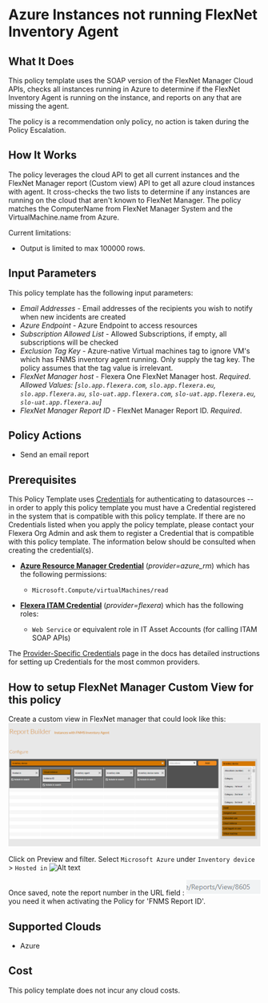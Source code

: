 # Azure Instances not running FlexNet Inventory Agent

## What It Does

This policy template uses the SOAP version of the FlexNet Manager Cloud APIs, checks all instances running in Azure to determine if the FlexNet Inventory Agent is running on the instance, and reports on any that are missing the agent.

The policy is a recommendation only policy, no action is taken during the Policy Escalation.

## How It Works

The policy leverages the cloud API to get all current instances and the FlexNet Manager report (Custom view) API to get all azure cloud instances with agent. It cross-checks the two lists to determine if any instances are running on the cloud that aren't known to FlexNet Manager.  The policy matches the ComputerName from FlexNet Manager System and the VirtualMachine.name from Azure.

Current limitations:

- Output is limited to max 100000 rows.

## Input Parameters

This policy template has the following input parameters:

- *Email Addresses* - Email addresses of the recipients you wish to notify when new incidents are created
- *Azure Endpoint* - Azure Endpoint to access resources
- *Subscription Allowed List* - Allowed Subscriptions, if empty, all subscriptions will be checked
- *Exclusion Tag Key* - Azure-native Virtual machines tag to ignore VM's which has FNMS inventory agent running. Only supply the tag key. The policy assumes that the tag value is irrelevant.
- *FlexNet Manager host* - Flexera One FlexNet Manager host.  *Required*. *Allowed Values: [`slo.app.flexera.com`, `slo.app.flexera.eu`, `slo.app.flexera.au`, `slo-uat.app.flexera.com`, `slo-uat.app.flexera.eu`, `slo-uat.app.flexera.au`]*
- *FlexNet Manager Report ID* - FlexNet Manager Report ID. *Required*.

## Policy Actions

- Send an email report

## Prerequisites

This Policy Template uses [Credentials](https://docs.flexera.com/flexera/EN/Automation/ManagingCredentialsExternal.htm) for authenticating to datasources -- in order to apply this policy template you must have a Credential registered in the system that is compatible with this policy template. If there are no Credentials listed when you apply the policy template, please contact your Flexera Org Admin and ask them to register a Credential that is compatible with this policy template. The information below should be consulted when creating the credential(s).

- [**Azure Resource Manager Credential**](https://docs.flexera.com/flexera/EN/Automation/ProviderCredentials.htm#automationadmin_109256743_1124668) (*provider=azure_rm*) which has the following permissions:
  - `Microsoft.Compute/virtualMachines/read`

- [**Flexera ITAM Credential**](https://docs.flexera.com/flexera/EN/Automation/ProviderCredentials.htm) (*provider=flexera*) which has the following roles:
  - `Web Service` or equivalent role in IT Asset Accounts (for calling ITAM SOAP APIs)

The [Provider-Specific Credentials](https://docs.flexera.com/flexera/EN/Automation/ProviderCredentials.htm) page in the docs has detailed instructions for setting up Credentials for the most common providers.

## How to setup FlexNet Manager Custom View for this policy

Create a custom view in FlexNet manager that could look like this: ![Alt text][FNMSReport]

Click on Preview and filter.
Select `Microsoft Azure` under `Inventory device` > `Hosted in` ![Alt text][FilterFNMSReport]

Once saved, note the report number in the URL field : ![Alt text][ReportNumber] you need it when activating the Policy for 'FNMS Report ID'.

## Supported Clouds

- Azure

## Cost

This policy template does not incur any cloud costs.

<!-- Image referances -->
[APIToken]: images/APIToken.png "APIToken"
[CreateServeceAccount]: images/CreateServeceAccount.png "Create Service Account"
[FNMSReport]: images/FNMS_cv_Report.png "FNMS Cloud Instance Report"
[FilterFNMSReport]: images/Filter_FNMS_Report.PNG "FNMS Microsoft Azure Instance Report"
[ReportNumber]: images/ReportNumber.png "ReportNumber"
[WebServiceRole]: images/WebServiceRole.png "WebServiceRole"
[CMPToken]: images/CMP_NewToken.png "CMP Token"
